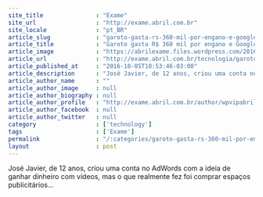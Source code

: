 ```yaml
---
site_title               : "Exame"
site_url                 : "http://exame.abril.com.br"
site_locale              : "pt_BR"
article_slug             : "garoto-gasta-rs-360-mil-por-engano-e-google-perdoa-divida"
article_title            : "Garoto gasta R$ 360 mil por engano e Google perdoa dívida"
article_image            : "https://abrilexame.files.wordpress.com/2016/10/size_960_16_9_usuario-google.jpg?quality=70&strip=all&w=960"
article_url              : "http://exame.abril.com.br/tecnologia/garoto-gasta-100-mil-euros-por-engano-e-google-perdoa-divida/"
article_published_at     : "2016-10-05T10:53:46-03:00"
article_description      : "José Javier, de 12 anos, criou uma conta no AdWords com a ideia de ganhar dinheiro com vídeos, mas o que realmente fez foi comprar espaços publicitários..."
article_author_name      : ""
article_author_image     : null
article_author_biography : null
article_author_profile   : "http://exame.abril.com.br/author/wpvipabril/"
article_author_facebook  : null
article_author_twitter   : null
category                 : ['technology']
tags                     : ['Exame']
permalink                : "/:categories/garoto-gasta-rs-360-mil-por-engano-e-google-perdoa-divida/"
layout                   : post
---
```


José Javier, de 12 anos, criou uma conta no AdWords com a ideia de ganhar dinheiro com vídeos, mas o que realmente fez foi comprar espaços publicitários...
